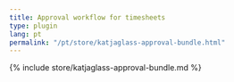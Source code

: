 ```yaml
---
title: Approval workflow for timesheets
type: plugin
lang: pt
permalink: "/pt/store/katjaglass-approval-bundle.html"
---
```


{% include store/katjaglass-approval-bundle.md %}

